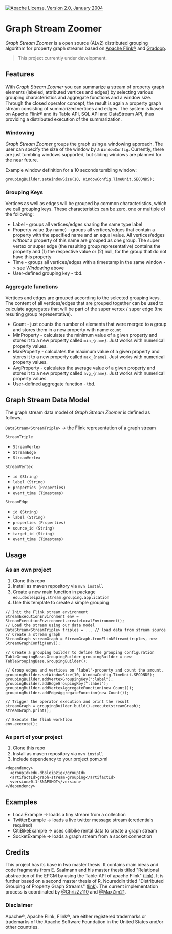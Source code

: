 [![Apache License, Version 2.0, January 2004](https://img.shields.io/github/license/apache/maven.svg?label=License)](https://www.apache.org/licenses/LICENSE-2.0)

# Graph Stream Zoomer
*Graph Stream Zoomer* is a open source (ALv2) distributed grouping algorithm for property graph streams based on 
[Apache Flink&reg;](https://flink.apache.org) and [Gradoop](https://github.com/dbs-leipzig/gradoop).

> This project currently under development.


## Features

With *Graph Stream Zoomer* you can summarize a stream of property graph elements (labeled, attributed 
vertices and edges) by selecting various grouping characteristics and 
aggregate functions and a window size. Through the closed operator concept, the result is again a property 
graph stream consisting of summarized vertices and edges. The system is based on Apache Flink&reg; and its 
Table API, SQL API and DataStream API, thus providing a distributed execution of the summarization.

### Windowing
*Graph Stream Zoomer* groups the graph using a windowing approach. The user can specify the size of the 
window by a `WindowConfig`. Currently, there are just tumbling windows supported, but sliding windows are 
planned for the near future.

Example window definition for a 10 seconds tumbling window:

`groupingBuilder.setWindowSize(10, WindowConfig.TimeUnit.SECONDS);`

### Grouping Keys
Vertices as well as edges will be grouped by common characteristics, which we call grouping keys. These 
characteristics can be zero, one or multiple of the following:
* Label - groups all vertices/edges sharing the same type label
* Property value (by name) - groups all vertices/edges that contain a property with the specified name and 
  an equal value. All vertices/edges _without_ a property of this name are grouped as one group. The super 
  vertex or super edge (the resulting group representative) contains the property and (1) the respective 
  value or (2) null, for the group that do not have this property
* Time - groups all vertices/edges with a timestamp in the same window -> see _Windowing_ above
* User-defined grouping key - tbd.

### Aggregate functions
Vertices and edges are grouped according to the selected grouping keys. The content of all vertices/edges 
that are grouped together can be used to calculate aggregates that will be part of the super vertex / 
super edge (the resulting group representative).
* Count - just counts the number of elements that were merged to a group and stores them in a new property 
  with name `count`
* MinProperty - calculates the minimum value of a given property and stores it to a new property called 
  `min_{name}`. Just works with numerical property values.
* MaxProperty - calculates the maximum value of a given property and stores it to a new property called
  `max_{name}`. Just works with numerical property values.
* AvgProperty - calculates the average value of a given property and stores it to a new property called
  `avg_{name}`. Just works with numerical property values.
* User-defined aggregate function - tbd.

## Graph Stream Data Model
The graph stream data model of *Graph Stream Zoomer* is defined as follows.

`DataStream<StreamTriple>` -> the Flink representation of a graph stream

`StreamTriple`
* `StreamVertex`
* `StreamEdge`
* `StreamVertex`

`StreamVertex`
* `id (String)` 
* `label (String)` 
* `properties (Properties)` 
* `event_time (Timestamp)`

`StreamEdge`
* `id (String)`
* `label (String)`
* `properties (Properties)`
* `source_id (String)`
* `target_id (String)`
* `event_time (Timestamp)`

## Usage

### As an own project
1. Clone this repo
2. Install as maven repository via `mvn install`
3. Create a new main function in package `edu.dbsleipzig.stream.grouping.application`
4. Use this template to create a simple grouping
````
// Init the Flink stream environment
StreamExecutionEnvironment env = StreamExecutionEnvironment.createLocalEnvironment();
// Load the stream using our data model
DataStream<StreamTriple> triples = ... // load data from stream source
// Create a stream graph
StreamGraph streamGraph = StreamGraph.fromFlinkStream(triples, new StreamGraphConfig(env));

// Create a grouping builder to define the grouping configuration
TableGroupingBase.GroupingBuilder groupingBuilder = new TableGroupingBase.GroupingBuilder();

// Group edges and vertices on 'label'-property and count the amount.
groupingBuilder.setWindowSize(10, WindowConfig.TimeUnit.SECONDS);
groupingBuilder.addVertexGroupingKey(":label");
groupingBuilder.addEdgeGroupingKey(":label");
groupingBuilder.addVertexAggregateFunction(new Count());
groupingBuilder.addEdgeAggregateFunction(new Count());

// Trigger the operator execution and print the result
streamGraph = groupingBuilder.build().execute(streamGraph);
streamGraph.print();

// Execute the flink workflow
env.execute();
````
### As part of your project
1. Clone this repo 
2. Install as maven repository via `mvn install`
3. Include dependency to your project pom.xml
```
<dependency>
  <groupId>edu.dbsleipzig</groupId>
  <artifactId>graph-stream-grouping</artifactId>
  <version>0.1-SNAPSHOT</version>
</dependency>
```

## Examples
* LocalExample -> loads a tiny stream from a collection
* TwitterExample -> loads a live twitter message stream (credentials required)
* CitiBikeExample -> uses citibike rental data to create a graph stream
* SocketExample -> loads a graph stream from a socket connection

## Credits
This project has its base in two master thesis. It contains main ideas and code fragments from E. Saalmann 
and his master thesis titled "Relational abstraction of the EPGM by using the Table-API of apache Flink" 
([link](https://dbs.uni-leipzig.de/file/Masterarbeit_Saalmann.pdf)). It is further based on a second 
master thesis of R. Noureddin titled "Distributed Grouping of Property Graph Streams" 
([link](https://dbs.uni-leipzig.de/file/Master-Thesis-Rana-Noureddin.pdf)). The current implementation 
process is coordinated by [@ChrizZz110](https://github.com/ChrizZz110) and 
[@MaxZim21](https://github.com/MaxZim21).

### Disclaimer

Apache&reg;, Apache Flink, Flink&reg;, are either registered trademarks or trademarks of the Apache Software Foundation
in the United States and/or other countries.
